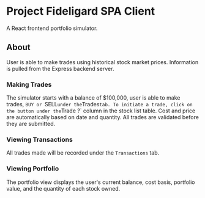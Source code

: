 # Project Fideligard SPA Client

A React frontend portfolio simulator.

## About

User is able to make trades using historical stock market prices. Information is pulled from the Express backend server.


### Making Trades

The simulator starts with a balance of $100,000, user is able to make trades, `BUY or `SELL` under the `Trades` tab. To initiate a trade, click on the button under the `Trade ?` column in the stock list table. Cost and price are automatically based on date and quantity. All trades are validated before they are submitted. 

### Viewing Transactions

All trades made will be recorded under the `Transactions` tab.

### Viewing Portfolio

The portfolio view displays the user's current balance, cost basis, portfolio value, and the quantity of each stock owned. 